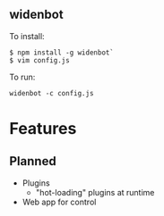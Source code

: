 widenbot
----

To install:

```
$ npm install -g widenbot`
$ vim config.js
```

To run:

`widenbot -c config.js`

# Features

## Planned

- Plugins
    - "hot-loading" plugins at runtime
- Web app for control

